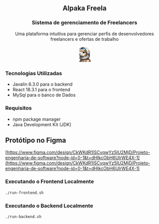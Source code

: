 <h2 align="center">Alpaka Freela</h2>

<h3 align="center">Sistema de gerenciamento de Freelancers</h3>

<p align="center">
  Uma plataforma intuitiva para gerenciar perfis de desenvolvedores freelancers e ofertas de trabalho
</p>

<p align="center">
 <img src="./react-frontend/src/img/alpaca-astronaut.png" width="10%" alt="Image description">
</p> 
  
  
### Tecnologias Utilizadas

- Javalin 6.3.0 para o backend
- React 18.3.1 para o frontend
- MySql para o banco de Dados

### Requisitos
- npm package manager
- Java Development Kit (JDK)

## Protótipo no Figma
[https://www.figma.com/design/CkWKdR1lSCyqwYz5lU2MjD/Projeto-engenharia-de-software?node-id=0-1&t=dHIkcObH6UIrWE4X-1](https://www.figma.com/design/CkWKdR1lSCyqwYz5lU2MjD/Projeto-engenharia-de-software?node-id=0-1&t=dHIkcObH6UIrWE4X-1)

### Executando o Frontend Localmente

```sh
./run-frontend.sh
```

### Executando o Backend Localmente
```sh
./run-backend.sh
```

